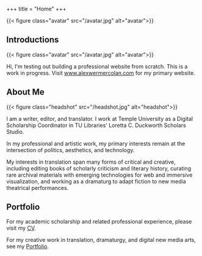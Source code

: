 +++
title = "Home"
+++

{{< figure class="avatar" src="/avatar.jpg" alt="avatar">}}

## Introductions

{{< figure class="avatar" src="/avatar.jpg" alt="avatar">}}

Hi, I'm testing out building a professional website from scratch. This is a work in progress. Visit www.alexwermercolan.com for my primary website.

## About Me

{{< figure class="headshot" src="/headshot.jpg" alt="headshot">}}

I am a writer, editor, and translator. I work at Temple University as a Digital Scholarship Coordinator in TU Libraries' Loretta C. Duckworth Scholars Studio. 

In my professional and artistic work, my primary interests remain at the intersection of politics, aesthetics, and technology.

My interests in translation span many forms of critical and creative, including editing books of scholarly criticism and literary history, curating rare archival materials with emerging technologies for web and immersive visualization, and working as a dramaturg to adapt fiction to new media theatrical performances. 

## Portfolio

For my academic scholarship and related professional experience, please visit my [CV](/cv).

For my creative work in translation, dramaturgy, and digital new media arts, see my [Portfolio](/portfolio).
